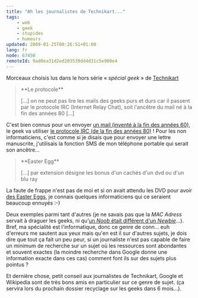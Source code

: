 ```yaml
---
title: "Ah les journalistes de Technikart..."
tags:
    - web
    - geek
    - stupides
    - humeurs
updated: 2009-01-25T00:26:51+01:00
lang: fr
node: 67450
remoteId: 9ad0ea31d2ed203539dd4d31c5e900e4
---
```


Morceaux choisis lus dans le hors série « *spécial geek* » de [Technikart](http://www.technikart.com/)

<blockquote>
**Le protocole**

[...] on ne peut pas lire les mails des geeks purs et durs car il passent par le protocole IRC (Internet Relay Chat), soit l'ancêtre du mail né à la fin des années 80 [...]
</blockquote>


C'est bien connus pour un envoyer [un mail (inventé à la fin des années 60)](http://fr.wikipedia.org/wiki/Mail), le geek va utiliser [le protocole IRC (de la fin des années 80)](http://fr.wikipedia.org/wiki/Irc) ! Pour les non informaticiens, c'est comme si je disais que pour envoyer une lettre manuscrite, j'utilisais la fonction SMS de mon téléphone portable qui serait son ancêtre...

<blockquote>
**Easter Egg**

[...] par extension désigne les bonus d'un cachés d'un dvd ou d'un blu ray
</blockquote>


La faute de frappe n'est pas de moi et si on avait attendu les DVD pour avoir [des Easter Eggs](http://www.eeggs.com/), je connais quelques informaticiens qui ce seraient beaucoup ennuyés :-)


Deux exemples parmi tant d'autres (je ne savais pas que la *MAC Adress* servait à draguer les geeks, ni qu'[un *Noob* était différent d'un *Newbie*](http://fr.wikipedia.org/wiki/Noob)...). Bref, ma spécialité est l'informatique, donc ce genre de conn... euh d'erreurs me sautent aux yeux mais qu'en est il sur d'autres sujets, je dois dire que tout ça fait un peu peur, si un journaliste n'est pas capable de faire un minimum de recherche sur un sujet où les ressources sont abondantes et souvent exactes (la moindre recherche dans Google donne une information exacte dans ces cas) comment font ils sur des sujets plus pointus ?


Et dernière chose, petit conseil aux journalistes de Technikart, Google et Wikipedia sont de très bons amis en particulier sur ce genre de sujet. (ça servira lors du prochain dossier recyclage sur les geeks dans 6 mois...).


